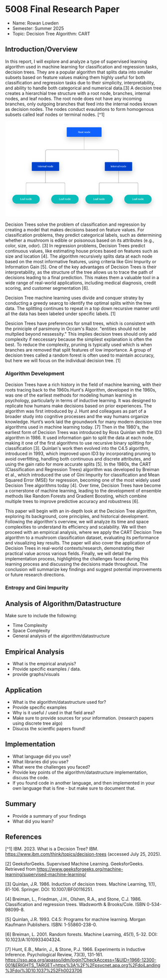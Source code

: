 # 5008 Final Research Paper
* Name: Rowan Lowden
* Semester: Summer 2025
* Topic: Decision Tree Algorithm: CART 

## Introduction/Overview

In this report, I will explore and analyze a type of supervised learning algorithm used in machine learning for classification and regression tasks, decision trees. They are a popular algorithm that splits data into smaller subsets based on feature values making them highly useful for both classification and regression tasks due to their simplicity, interpretability, and ability to handle both categorical and numerical data.[3] A decision tree creates a hierarchial tree structure with a root node, branches, internal nodes, and leaf nodes. The root node does not have any incoming branches, only outgoing branches that feed into the internal nodes known as decision nodes. The nodes conduct evaulations to form homogenous subsets called leaf nodes or terminal nodes.  [^1] 

![Decision Tree](./images/basic%20Decision%20tree.png)

Decision Trees solve the problem of classification and regression by creating a model that makes decisions based on feature values. For classification problems, they predict categorical labels, such as determining whether a mushroom is edible or poisonous based on its attributes (e.g., color, size, odor). [3] In regression problems, Decision Trees predict continuous values, like estimating house prices based on features such as size and location [4]. The algorithm recursively splits data at each node based on the most informative features, using criteria like Gini Impurity or Information Gain [5]. One of the key advantages of Decision Trees is their interpretability, as the structure of the tree allows us to trace the path of decisions leading to a final prediction. This makes them a valuable tool in a wide range of real-world applications, including medical diagnosis, credit scoring, and customer segmentation [6]. 


Decision Tree machine learning uses divide and conquer stratey by conducting a greedy searcg to identify the optimal splits within the tree data. The splitting continues to repeat in a top down recursive manner until all the data has been labeled under specific labels. [1]

Desicion Trees have preferences for small trees, which is consistent with the priniciple of parsimony in Occam's Razor. "entities should not be multplied beyond nessessity." This implies decision trees should only add complexity if neccessary because the simpliest explanation is often the best. To reduce the complexity, pruning is typically used which is when branches are removed that split features of low importance. A group of decision trees called a random forest is often used to maintain accuracy, but here we will focus on the individual decision tree. [1]

### Algorithm Development 

Decision Trees have a rich history in the field of machine learning, with their roots tracing back to the 1960s.Hunt's Algorithm, developed in the 1960s, was one of the earliest methods for modeling human learning in psychology, particularly in terms of inductive learning. It was designed to replicate how humans make decisions based on prior experiences. The algorithm was first introduced by J. Hunt and colleagues as part of a broader study into cognitive processes and the way humans organize knowledge. Hunt’s work laid the groundwork for many modern decision tree algorithms used in machine learning today. [7] Then in the 1980's, the earliest form of Decision Trees was introduced by Ross Quinlan with the ID3 algorithm in 1986. It used information gain to split the data at each node, making it one of the first algorithms to use recursive binary splitting for classification [3]. Quinlan's work then evolved into the C4.5 algorithm, introduced in 1993, which improved upon ID3 by incorporating pruning to avoid overfitting, handling both continuous and discrete attributes, and using the gain ratio for more accurate splits [5]. In the 1980s, the CART (Classification and Regression Trees) algorithm was developed by Breiman et al., which introduced the use of Gini Impurity for classification and Mean Squared Error (MSE) for regression, becoming one of the most widely used Decision Tree algorithms today [4]. Over time, Decision Trees have become a cornerstone of machine learning, leading to the development of ensemble methods like Random Forests and Gradient Boosting, which combine multiple trees to improve predictive accuracy and robustness [6].

This paper will begin with an in-depth look at the Decision Tree algorithm, exploring its background, core principles, and historical development. Following the algorithm's overview, we will analyze its time and space complexities to understand its efficiency and scalability. We will then proceed with an empirical analysis, where we apply the CART Decision Tree algorithm to a mushroom classification dataset, evaluating its performance and visualizing key results. The paper will also cover the application of Decision Trees in real-world contexts/research, demonstrating their practical value across various fields. Finally, we will detail the implementation process, highlighting the challenges faced during this learning process and discussing the decisions made throughout. The conclusion will summarize key findings and suggest potential improvements or future research directions.

### Entropy and Gini Impurity 

## Analysis of Algorithm/Datastructure
Make sure to include the following:
- Time Complexity
- Space Complexity
- General analysis of the algorithm/datastructure

## Empirical Analysis
- What is the empirical analysis?
- Provide specific examples / data.
- provide graphs/visuals


## Application
- What is the algorithm/datastructure used for?
- Provide specific examples
- Why is it useful / used in that field area?
- Make sure to provide sources for your information. (research papers using discrete tree algo)
- Disucss the scientfic papers found!


## Implementation
- What language did you use?
- What libraries did you use?
- What were the challenges you faced?
- Provide key points of the algorithm/datastructure implementation, discuss the code.
- If you found code in another language, and then implemented in your own language that is fine - but make sure to document that.


## Summary
- Provide a summary of your findings
- What did you learn?

## References 
[^1] IBM. 2023. What is a Decision Tree? IBM. https://www.ibm.com/think/topics/decision-trees (accessed July 25, 2025).  

[2] GeeksforGeeks. Supervised Machine Learning. GeeksforGeeks. Retrieved from https://www.geeksforgeeks.org/machine-learning/supervised-machine-learning/

[3] Quinlan, J.R. 1986. Induction of decision trees. Machine Learning, 1(1), 81-106. Springer. DOI: 10.1007/BF00116251.

[4] Breiman, L., Friedman, J.H., Olshen, R.A., and Stone, C.J. 1986. Classification and regression trees. Wadsworth & Brooks/Cole. ISBN 0-534-98099-8.

[5] Quinlan, J.R. 1993. C4.5: Programs for machine learning. Morgan Kaufmann Publishers. ISBN: 1-55860-238-0.

[6] Breiman, L. 2001. Random forests. Machine Learning, 45(1), 5-32. DOI: 10.1023/A:1010933404324.

[7] Hunt, E.B., Marin, J., & Stone, P.J. 1966. Experiments in Inductive Inference. Psychological Review, 73(3), 131-161. https://sso.apa.org/apasso/idm/login?CheckAccess=1&UID=1966-12300-001&ERIGHTS_TARGET=https%3A%2F%2Fpsycnet.apa.org%2FdoiLanding%3Fdoi%3D10.1037%252Fh0023706
